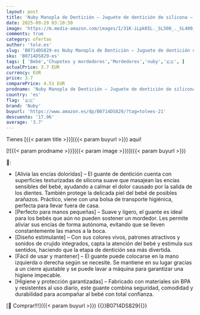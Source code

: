 ```yaml
---
layout: post
title: 'Nuby Manopla de Dentición – Juguete de dentición de silicona – Alivia las encías – Gris – 3+ meses'
date: 2025-09-29 03:10:50
image: 'https://m.media-amazon.com/images/I/31K-iLpk0IL._SL500_._SL400_.jpg'
comments: true
category: ofertas
author: 'tole.es'
slug: 'B0714DS829-es Nuby Manopla de Dentición – Juguete de dentición de...'
sku: 'B0714DS829-es'
tags: [ 'Bebé','Chupetes y mordedores','Mordedores','nuby','🇪🇸', ]
actualPrice: 3.7 EUR
currency: EUR
price: 3.7
comparePrice: 4.51 EUR
prodname: 'Nuby Manopla de Dentición – Juguete de dentición de silicona – Alivia las encías – Gris – 3+ meses'
country: 'es'
flag: '🇪🇸'
brand: 'Nuby'
buyurl: 'https://www.amazon.es/dp/B0714DS829/?tag=tolees-21'
descuento: '17.96'
average: '3.7'
---
```


Tienes [{{< param title >}}]({{< param buyurl >}}) aqui!

[![{{< param prodname >}}]({{< param image >}})]({{< param buyurl >}})

🔎:

- [Alivia las encías doloridas] – El guante de dentición cuenta con superficies texturizadas de silicona suave que masajean las encías sensibles del bebé, ayudando a calmar el dolor causado por la salida de los dientes. También protege la delicada piel del bebé de posibles arañazos. Práctico, viene con una bolsa de transporte higiénica, perfecta para llevar fuera de casa.
- [Perfecto para manos pequeñas] – Suave y ligero, el guante es ideal para los bebés que aún no pueden sostener un mordedor. Les permite aliviar sus encías de forma autónoma, evitando que se lleven constantemente las manos a la boca.
- [Diseño estimulante] – Con sus colores vivos, patrones atractivos y sonidos de crujido integrados, capta la atención del bebé y estimula sus sentidos, haciendo que la etapa de dentición sea más divertida.
- [Fácil de usar y mantener] – El guante puede colocarse en la mano izquierda o derecha según se necesite. Se mantiene en su lugar gracias a un cierre ajustable y se puede lavar a máquina para garantizar una higiene impecable.
- [Higiene y protección garantizadas] – Fabricado con materiales sin BPA y resistentes al uso diario, este guante combina seguridad, comodidad y durabilidad para acompañar al bebé con total confianza.

[🛒 Comprar!!!]({{< param buyurl >}})
{{<world>}}B0714DS829{{</world>}}
